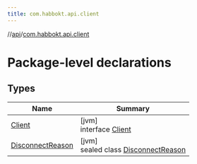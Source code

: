 ```yaml
---
title: com.habbokt.api.client
---
```

//[api](../../index.html)/[com.habbokt.api.client](index.html)



# Package-level declarations



## Types


| Name | Summary |
|---|---|
| [Client](-client/index.html) | [jvm]<br>interface [Client](-client/index.html) |
| [DisconnectReason](-disconnect-reason/index.html) | [jvm]<br>sealed class [DisconnectReason](-disconnect-reason/index.html) |


